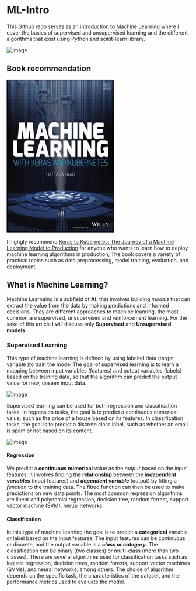 # ML-Intro
This Github repo serves as an introduction to Machine Learning where I cover the basics of supervised and unsupervised learning  and the different algorithms that exist using Python and scikit-learn library.

![image](https://user-images.githubusercontent.com/51273123/234427227-1b2b7c12-e166-47ff-a5bb-2b9fe6d40031.png)


## Book recommendation

![Book Cover](mlbook.jpg)

I highgly recommend  [Keras to Kubernetes: The Journey of a Machine Learning Model to Production]([https://www.example.com/](https://www.amazon.com/Keras-Kubernetes-Journey-Learning-Production/dp/1119564832)) for anyone who wants to learn how to deploy machine learning algorithms in production, The book covers a variety of practical topics such as data preprocessing, model training, evaluation, and deployment.

## What is Machine Learning? 

Machine Learnaing is a subfield of **AI**, that involves building _models_ that can extract the value from the data by making predictions and informed decisions. They are different approaches to machine leanring, the most common are supervised, unsupervised and reinforcement learning.
For the sake of this article I will discuss only **Supervised** and **Unsupervised models**.

### Supervised Learning
This type of machine learning is defined by using labeled data (target variable )to train the model.The goal of supervised learning is to learn a mapping between input variables (features) and output variables (labels) based on the training data, so that the algorithm can predict the output value for new, unseen input data.

![image](https://user-images.githubusercontent.com/51273123/234430541-7bee2e30-319d-4dab-b421-01e2c32a0f64.png)

Supervised learning can be used for both regression and classification tasks. In regression tasks, the goal is to predict a continuous numerical value, such as the price of a house based on its features. In classification tasks, the goal is to predict a discrete class label, such as whether an email is spam or not based on its content.

![image](https://user-images.githubusercontent.com/51273123/234430974-73fa9dbb-a950-4760-b263-83b677aba762.png)

#### Regression
We predict a **continuous numerical** value as the _output_ based on the _input_ features. It involves finding the **relationship** between the **_independent variables_** (input features) and **_dependent variable_** (output) by fitting a _function_ to the training data. The fitted function can then be used to make predictions on new data points. The most common regression algorithms are linear and polynomial regression, decision tree, random forrest, support vector machine (SVM), nerual networks. 
#### Classification
In this type of machine learning the goal is to predict a **categorical** variable or label based on the input features. The input features can be continuous or discrete, and the output variable is a **_class or category_**. The classification can be binary (two classes) or multi-class (more than two classes). There are several algorithms used for classification tasks such as logistic regression, decision trees, random forests, support vector machines (SVMs), and neural networks, among others. The choice of algorithm depends on the specific task, the characteristics of the dataset, and the performance metrics used to evaluate the model.
